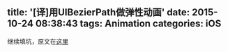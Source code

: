 title: '[译]用UIBezierPath做弹性动画'
date: 2015-10-24 08:38:43
tags: Animation
categories: iOS
---
继续填坑，原文在[这里](http://iostuts.io/2015/10/17/elastic-bounce-using-uibezierpath-and-pan-gesture/)